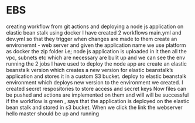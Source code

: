 # EBS

creating workflow from git actions and deploying a node js application on elastic bean stalk using docker
I have created 2 workflows main.yml and dev.yml so that they trigger when changes are made to them
create an environemnt - web server and given the application name
we use platform as docker
the zip folder i.e; node js application is uploaded in it
then all the vpc, subnets etc which are necessary are bulit up and we can see the env running
the 2 jobs I have used to deploy the node app are
create an elastic beanstalk version which creates a new version for elastic beanstalk’s application and stores it in a custom S3 bucket.
deploy to elastic beanstalk environment which deploys new version to the environment we created.
I created secret respositories to store access and secret keys
Now files can be pushed and actions are implemented on them and will will be successful if the workflow is green , says that the application is deployed on the elastic bean stalk and stored in s3 bucket.
When we click the link the webserver hello master should be up and running

